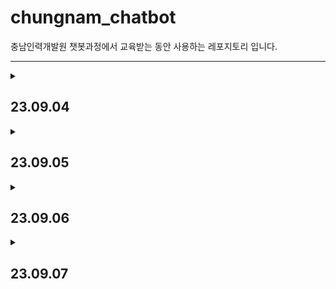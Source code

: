 # chungnam_chatbot

충남인력개발원 챗봇과정에서 교육받는 동안 사용하는 레포지토리 입니다.

***
<details>
<summary><h2>23.09.04</h2></summary>

***
* torch1.py ~ torch6.py
***
* python class
    * 생성자 (constructor)
        * class의 이름과 같은 이름으로 된 함수 class를 생성할때 실행되는 함수
    * 상속 (inheritance)
        * 부모 클래스의 내용을 자식 클래스가 물려받는 것
    * 오버라이딩 (overriding)
        * 부모 클래스의 메소드를 자식 클래스에서 재정의 하는 것
    * 스페셜 메소드 (special method)
        * 파이썬의 객체들이 동일하게 가지는 인터페이스
* 데이터
    * 스칼라 (scala)
        * 하나의 숫자를 의미
    * 벡터 (vector)
        * 벡터는 숫자(스칼라)의 배열
    * 행렬 (Matrix)
        * 2차원의 배열
    * 텐서 (tensor)
        * 3차원 또는 그 이상의 배열
* torch
* pandas
* torchvision

***
</details>

<details>
<summary><h2>23.09.05</h2></summary>

***
* torch7.py ~ torch9.py
***
* pytorch code
    * 데이터셋 분포
    * 데이터셋 변환
    * 데이터셋 분리
    * 모델 클래스 객체 생성
    * CPU/GPU 사용 지정
    * 모델 학습
    * 모델 예측
    * 모델 정확도 확인
* 지도 학습
    * 분류와 회귀의 차이
        * 분류
            * 데이터 유형 : 이산형 데이터
            * 결과 : 훈련 데이터의 레이블 중 하나를 예측
            * 예시 : 학습 데이터를 A / B / C 그룹 중 하나로 매핑 ***ex) 스팸 메일 필터링***
        * 회귀
            * 데이터 유형 : 연속형 데이터
            * 결과 : 연속된 값을 예측
            * 예시 : 결괏값이 어떤 값이든 나올 수 있음 ***ex) 주가 분석 예측***
    * 분류 학습 모델
        * **`K - 최근접 이웃 (K-Nearest Neighbor)`**
            * 왜 사용할까?
                * 주어진 데이터에 대한 분류
            * 언제 사용하면 좋을까?
                * K - 최근접 이웃은 직관적이며 사용하기 쉽기 때문에 초보자가 사용하기 좋습니다.
                * 훈련 데이터를 충분히 확보할 수 있는 환경에서 사용하면 좋습니다.
* matplotlib
* sklearn
* seaborn

***
</details>

<details>
<summary><h2>23.09.06</h2></summary>

***
* torch9.py ~ torch16.py
***
<blockquote style="color: inherit">
<details>
<summary><h3>지도 학습</h3></summary>

<blockquote style="color: inherit">
<details>
<summary><h3>서포트 벡터 머신 (Support Vector Machine, SVM)</h3></summary>

* 왜 사용할까?
    * 주어진 데이터에 대한 분류
* 언제 사용하면 좋을까?
    * 서포트 벡터 머신은 커널만 적절히 선택한다면정확도가 상당히 좋기 때문에 정확도를 요구하는 분류 문제를 다룰 때 사용하면 좋습니다.
    * 텍스트를 분류할 때도 많이 사용됩니다.
* 분류 지원
    * 서포트 벡터 머신은 **선형 분류**와 **비선형 분류**를 지원
    * 선형으로 분류될 수 없는 데이터들에 의해서 발생
* `서포트 벡터 머신`
    * 분류되지 않은 새로운 데이터가 나타나면 결정 결계를 기분으로 경계의 어느 쪽에 속하는지 분류하는 모델
* `서포트 벡터`
    * 결정 경계와 가까이 있는 데이터들을 의미
* `결정 경계`
    * 데이터를 분류하기 위한 기준선
    * 결정 경계는 데이터가 분류된 클래스에서 최대한 멀리 떨어져 있을 때 성능이 가장 좋다.
* `마진`
    * 결정 경계와 서포트 벡터 사이의 거리를 의미
    * `하드 마진`
        * 이상치를 허용하지 않음
    * `소프트 마진`
        * 어느 정도의 이상치들이 마진 안에 포함되는 것을 허용
* `커널 트릭`
    * 비선형 문제를 해결하는 가장 기본적인 방법은 저차원 데이터를 고차원으로 보내는 것인데, 이것은 많은 수학적 계산이 필요하기에 성능에 문제를 줄 수 있어, 그 문제를 해결하고자 도입한 것이 **커널 트릭**이다.
    * **선형모델을 휘한 커널**
        * `선형 커널`
            * 선형으로 분류 가능한 데이터에 적용
            * 선형 커널은 기본 커널 트릭이며, 커널 트릭을 사용하지 않겠다는 의미와 일맥상통함
            $$K(a, b) = a^T b$$
            $$
            \begin{aligned}
            &(a, b : \text{입력 벡터})
            \end{aligned}
            $$
    * **비선형을 위한 커널**
        * `다항식 커널`
            * 실제로는 특성을 추가하지 않지만, 다항식 특성을 많이 추가한 것과 같은 결과를 얻을 수 있는 방법
            * 실제로는 특성을 추가하지 않지만, 엄청난 수의 특성 조합이 생기는 것과 같은 효과를 얻기 때문에 고차원으로 데이터 매핑이 가능
            $$K(a, b) = (\gamma a^T \cdot b)^d$$
            $$
            \left\{
            \begin{aligned}
            &a, b : \text{입력 벡터} \\
            &\gamma : \text{감마} \\
            &d : \text{차원, 이때 } \gamma, d \text{는 하이퍼파라미터}
            \end{aligned}
            \right\}
            $$


        * `가우시안 RBF 커널`
            * 입력 벡터를 차원이 무한한 고차원으로 매핑하는 것으로, 모든 차수에 모든 다항식을 고려
            * 다항식 커널은 차수에 한계가 있지만 가우시안 RBF는 차수에 제한 없이 무한한 확장이 가능
            $$K(a, b) = \exp\left(-\gamma \cdot \|a - b\|^2\right)$$
            $$
            \begin{aligned}
            &(\text{이때 } \gamma \text{는 하이퍼파라미터)}
            \end{aligned}
            $$
</details>

<details>
<summary><h3>결정 트리 (decision tree)</h3></summary>

* 왜 사용할까?
    * 주어진 데이터에 대한 분류
* 언제 사용하면 좋을까?
    * 결정 트리는 이상치가 많은 값으로 구성된 데이터셋을 다룰 대 사용하면 좋습니다.
    * 결정 과정이 시각적으로 표현되기 때문에 머신 러닝이 어떤 방식으로 의사 결정을 하는지 알고 싶을 때 유용합니다.
* `결정 트리`
    * 데이터를 분휴하거나 결괏값을 예측하는 분석 방법
    * 트리 구조로 되어있기에 결정 트리라고 한다.
    * 결정트리는 데이터를 1차로 분류한 후 각 영역의 순도는 증가하고, 불순도와 불확실성은 감소하는 방향으로 학습을 진행한다.
* `정보 획득`
    * 순도가 증가하고 불확실성이 감소하는 것
* 순도 계산 방법
    * `엔트로피`
        * 확률 변수의 불확실성을 수치로 나타낸 것
        * 엔트로피가 높을수록 불확실성이 높다는 의미
        $$\text{Entropy}(A) = -\sum_{k=1}^{m} P_k \cdot \log_2(P_k)$$
        $$
        \begin{aligned}
        &P_k = A : \text{영역에 속하는 데이터 가운데 }k\text{ 범주에 속하는 데이터 비율}
        \end{aligned}
        $$
    * `지니 계수`
        * 불순도를 측정하는 지표로, 데이터의 통계적 분산 정도를 정량화해서 표현한 값
        * 지니 계수는 원소 n개 중에서 임의로 두개를 추출했을 때, 추출된 두 개가 서로 다른 그룹에 속해 있을 확률을 의미
        $$Gini(S) = 1 - \sum_{i=1}^{c} p_i^2$$
        $$
        \begin{aligned}
        &S : \text{이미 발생한 사건의 모음} \\
        &c : \text{사건 개수}
        \end{aligned}
        $$
</details>

<details>
<summary><h3>회귀</h3></summary>

* `회귀`
    * 변수가 두 개 주어졌을 때 한 변수에서 다른 변수를 예측하거나 두 변수의 관계를 규명하는데 사용하는 방법
* 변수 유형
    * `독립 변수 (예측 변수)`
        * 영향을 미칠 것으로 예상되는 변수
    * `종속 변수 (기준 변수)`
        * 영향을 받을 것으로 예상되는 변수
    * 변수의 설정
        * 두 변수 간 관계에서 독립 변수와 종속 변수의 설정은 `논리적인 타당성`이 있어야 함

<blockquote style="color: inherit">
<details>
<summary><h3>로지스틱 회귀</h3></summary>

* 왜 사용할까?
    * 주어진 데이터에 대한 분류
* 언제 사용하면 좋을까?
    * 로지스틱 회귀 분석은 주어진 데이터에 대한 확신이 없거나(예를 들어 분류 결과에 대해 확신이 없을 때) 향후 주기적으로 훈련 데이터셋을 수집하여 모델을 훈련시킬 수 있는 환경에서 사용하면 유용합니다.
* `로지스틱 회귀`
    * 분석하고자 하는 대상들이 두 집단 혹은 그 이상의 집단으로 나누어진 경우, 개별 관측치들이 어느 집단으로 분류될 수 있는지 분석하고 이를 예측하는 모형을 개발하는 데 사용되는 통계 기법입니다.  
<br>
<div align="center">

| 구분 | 일반적인 회귀 분석 | 로지스틱 회귀 분석 |
|----------|----------|----------|
| 종속 변수 | 연속형 변수 | 이산형 변수 |
| 모형 탐색 방법 | 최소제곱법 | 최대우도법 |
| 모형 검정 | F-테스트, t-테스트 | $X^2$ 테스트 |

</div>

* `분석 철차`
    * 각 집단에 속하는 확률의 추정치를 예측
        * 추정치는 이진 분류의 경우 집단 1에 속하는 확률 $P(Y=1)$로 구함
    * 분류 기준 값(cut-off)을 설정한 후 특정 범주로 분류함
        * $P(Y=1) \geq 0.5$ -> 집단 1로 분류
        * $P(Y=1) < 0.5$ -> 집단 0로 분류
</details>

<details>
<summary><h3>선형 회귀</h3></summary>

* 왜 사용할까?
    * 주어진 데이터에 대한 분류
* 언제 사용하면 좋을까?
    * 선형 회귀는 주어진 데이터에서 독립 변수(x)와 종속 변수(y)가 선형 관계를 가질 때 사용하면 유용합니다.
    * 복잡한 연산 과정이 없기 때문에 컴퓨팅 성능이 낮은 환경(CPU/GPU 혹은 메모리 성능이 좋지 않을 때)에서 사용하면 좋습니다.
* `선형 회귀`
    * 종속 변수와 독립 변수 사이의 관계를 설정하는데 사용됨
    * 독립 변수 x를 사용하여 종속 변수 y을 움직임을 예측하고 설명하는데 사용됨
        * 독립 변수 x는 하나일 수도 있고, x1, x2, x3처럼 여러 개일 수도 있다.
    * `단순 선형 회귀`
        * 하나의 x 값으로 y 값을 설명할 수 있다면 단순 선형 회귀라고 한다.
    * `다중 선형 회귀`
        * x 값이 여러 개라면 다중 선형 회귀라고 한다.
</details>
</blockquote>
</details>
</blockquote>
                    
</details>
</blockquote>

<blockquote style="color: inherit">
<details>
<summary><h3>비지도 학습</h3></summary>

* 비지도 학습
    * 비지도 학습은 레이블이 필요하지 않으며 정답이 없는 상태에서 훈련시키는 방식이다.
    * 비지도 학습에는 `군집`과 `차원 축소`가 있다.
* `군집`
    * 각 데이터의 유사성(거리)를 측정한 후 유사성이 높은(거리가 짧은) 데이터끼리 집단으로 분류하는 것
* `차원 축소`
    * 차원을 나타내는 특성을 줄여서 데이터를 줄이는 방식

<br>
<div align="center">

| 구분 | 군집 | 차원 축소 |
|----------|----------|----------|
| 목표 | 데이터 그룹화 | 데이터 간소화 |
| 주요 알고리즘 | K-평균 군집화(K-Means) | 주성분 분석(PCA) |
| 예시 | 사용자의 관심사에 따라<br>그룹화 하여 마케팅에 활용 | - 데이터 압축<br>- 중요한 속성 도출 |

</div>

<blockquote style="color: inherit">
<details>
<summary><h3>K-평균 군집화</h3></summary>

* 왜 사용할까?
    * 주어진 데이터에 대한 군집화
* 언제 사용하면 좋을까?
    * 주어진 데이터셋을 이용하여 몇 개의 클러스터를 구성할지 사전에 알 수 있을 때 사용하면 유용하다.
* `K-평균 군집화`
    * 데이터를 입력받아 소수의 그룹으로 묶는 알고리즘
* `학습 과정`
    * `중심점 선택`
        * 랜덤하게 초기 중심점을 선택
    * `클러스터 할당`
        * K개의 중심점과 각각의 개별 데이터 간의 거리를 측정한 후, 가장 가까운 중심점을 기준으로 데이터를 할당, 이 과정을 통해 클러스터가 구성
        * 클러스터링은 데이터를 하나 혹은 둘 이상의 덩어리로 묶는 과정
        * 클러스터는 덩어리 자체를 의미
    * `새로운 중심점 선택`
        * 클러스터마다 새로운 줌심점을 계산
    * `범위 확인`
        * 선택된 중심점에 더 이상의 변화가 없다면 진행을 멈춤
        * 만약 계속 변화가 있다면 클러스터 할당 후 새로운 중심점을 선택하는 과정을 반복
* `거리 제곱의 합`
    * $x, y$ 두 데이터의 차를 구해서 제곱한 값을 모두 더한 후 유사성을 측정하는데 사용됨
    * 가장 가까운 클러스터 중심까지 거리를 제곱한 값에 합을 구할 때 사용
    $$
    \text{SSD} = \sum_{i=1}^{n} (x_i - y_i)^2
    $$
    $$
    \left\{
    \begin{aligned}
    &n : \text{데이터 집합 내 데이터 포인트(요소)의 수를 나타냄} \\
    &x_i : \text{하나의 데이터 집합에서 i번째 요소 값을 나타냄} \\
    &y_i : \text{다른 데이터 집합에서 i번째 요소 값을 나타냄}
    \end{aligned}
    \right\}
    $$
    * $K$가 증가하면 거리 제곱의 합은 0이 되는 경향이 있음
        * $K$를 최댓값 $n$(여기에서 $n$은 샘플 수)으로 설정하면 각 샘플이 자체 클러스터를 형성하여 거리 제곱 합이 0과 같아지기 때문
</details>

<details>
<summary><h3>밀도 기반 군집 분석 (DBSCAN)</h3></summary>

* 왜 사용할까?
    * 주어진 데어터에 대한 군집화
* 언제 사용하면 좋을까?
    * K-평균 군집화와는 다르게 사전에 클러스터의 숫자를 알지 못할 때 사용하면 유용하다.
    * 주어진 데이터에 이상치가 많이 포함되었을 때 사용하면 좋다.
* `밀도 기반 군집 분석 (DBSCAN)`
    * 일정 밀도 이상을 가진 데이터를 기준으로 군집을 형성하는 방법
    * 노이즈에 영향을 받지 않고, K-평균 군집화에 비해 연산량은 많지만  K-평균 군집화가 잘 처리하지 못하는 오목하거나 볼록한 부분을 처리하는데 유용함
* 밀도 기반 군집 절차
    * `앱실론 내 점 개수 확인 및 중심점 결정` 
    * `군집 확장`
    * `1 ~ 2단계 반복`
    * `노이즈 정의`
</details>

<details>
<summary><h3>주성분 분석 (PCA)</h3></summary>

* 왜 사용할까?
    * 주어진 데이터의 간소화
* 언제 사용하면 좋을까?
    * 현재 데이터의 특성(변수)이 너무 많을 경우에는 데이터를 하나의 플롯(plot)에 시각화해서 살펴보는 것이 어렵다.
    * 특성 p개를 두세 개 정도로 압축해서 테이터를 시각화하여 살펴보고 싶을 때 유용한 알고리즘이다.
* `PCA (Principal Component Analysis)`
    * 고차원 데이터를 저차원(차원 축소) 데이터로 축소시키는 알고리즘
* 차원 축소 방법
    * `데이터들의 분포 특성을 잘 설명하는 벡터를 두 개 선택`
    * `벡터 두 개를 위한 적정한 가중치를 찾을 때까지 학습을 진행`
</details>
                    
</details>
</blockquote>

<br>

* pandas
    * DataFrame
</details>

<details>
<summary><h2>23.09.07</h2></summary>

***
* torch17.py ~ torch19.py
***
* **`딥러닝`**
    * 퍼셉트론
        * 인공 신경망에서 이용하는 구조(입력층, 출력층, 가중치로 구성된 구조)로 이루어진 선형 분류기
        * 다수의 신호(흐름이 있는)를 입력으로 받아 하나의 신호를 출력, 이 신호를 입력으로 받아 '흐른다/안 흐른다(1 or 0)'는 정보를 앞으로 전달하는 원리이다.
    <br>
    <div align="center">

    | 구분 | 구성 요소 | 설명 |
    |----------|----------|----------|
    | 층 | 입력층 (input layer) | 데이터를 받아들이는 층 |
    | 층 | 은닉층 (hidden layer) | 모든 입력 노드부터 입력 값을 받아 가중합을 계산하고,<br>이 값을 활성화 함수에 적용하여 출력층에 전달하는 층 |
    | 층 | 출력층 (output layer) | 신경망의 최종 결괏값이 포함된 층 |
    | 가중치 (weight) | 가중치 (weight) | 노드와 노드 간 연결 강도 |
    | 바이어스 (bias) | 바이어스 (bias) | 가중합에 더해 주는 상수로, 하나의 뉴런에서<br>활성화 함수를 거쳐 최종적으로 출력되는 값을<br>조절하는 역할을 함 |
    | 가중합 (weighted sum)<br>/ 전달함수 | 가중합 (weighted sum)<br>/ 전달함수 | 가중치와 신호의 곱을 합한 것 |
    | 함수 | 활성화 함수 (activation function) | 신호를 입력받아 이를 적절히 처리하여 출력해 주는 함수 |
    | 함수 | 손실 함수 (loss function) | 가중치 학습을 위해 출력 함수의 결과와 실제 값 간의 오차를 측정하는 함수 |

    </div>
    

</details>